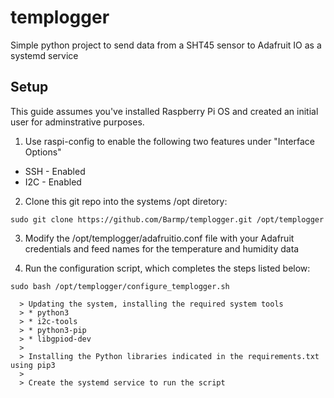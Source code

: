 # templogger
Simple python project to send data from a SHT45 sensor to Adafruit IO as a systemd service

## Setup
This guide assumes you've installed Raspberry Pi OS and created an initial user for adminstrative purposes.

1. Use raspi-config to enable the following two features under "Interface Options"
  * SSH - Enabled
  * I2C - Enabled

2. Clone this git repo into the systems /opt diretory: 

```sudo git clone https://github.com/Barmp/templogger.git /opt/templogger```

3. Modify the /opt/templogger/adafruitio.conf file with your Adafruit credentials and feed names for the temperature and humidity data

4. Run the configuration script, which completes the steps listed below: 

```sudo bash /opt/templogger/configure_templogger.sh ``` 

      > Updating the system, installing the required system tools
      > * python3
      > * i2c-tools 
      > * python3-pip 
      > * libgpiod-dev
      >
      > Installing the Python libraries indicated in the requirements.txt using pip3
      > 
      > Create the systemd service to run the script 
